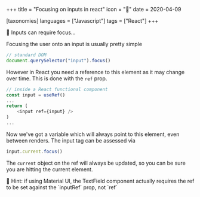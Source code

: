 +++
title = "Focusing on inputs in react"
icon = "🎯"
date = 2020-04-09

[taxonomies]
languages = ["Javascript"]
tags = ["React"]
+++

<aside>
🎯 Inputs can require focus...
</aside>

Focusing the user onto an input is usually pretty simple

<!-- more -->

```javascript
// standard DOM
document.querySelector("input").focus()
```

However in React you need a reference to this element as it may change over time. This is done with the `ref` prop. 

```javascript
// inside a React functional component
const input = useRef()
...
return (
	<input ref={input} />
)
...
```

Now we've got a variable which will always point to this element, even between renders. The input tag can be assessed via

```javascript
input.current.focus()
```

The `current` object on the ref will always be updated, so you can be sure you are hitting the current element.

<aside>
🎯 Hint: if using Material UI, the TextField component actually requires the ref to be set against the `inputRef` prop, not `ref`
</aside>

